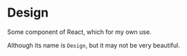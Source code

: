 # Design

Some component of React, which for my own use.

Although its name is `Design`, but it may not be very beautiful.
